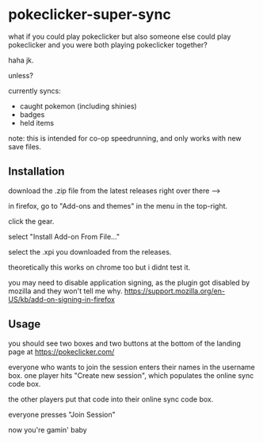 # pokeclicker-super-sync

what if you could play pokeclicker but also someone else could play pokeclicker and you were both playing pokeclicker together?

haha jk.

unless?

currently syncs:
- caught pokemon (including shinies)
- badges
- held items

note: this is intended for co-op speedrunning, and only works with new save files. 

## Installation

download the .zip file from the latest releases right over there -->

in firefox, go to "Add-ons and themes" in the menu in the top-right.

click the gear.

select "Install Add-on From File..."

select the .xpi you downloaded from the releases.

theoretically this works on chrome too but i didnt test it.

you may need to disable application signing, as the plugin got disabled by mozilla and they won't tell me why. https://support.mozilla.org/en-US/kb/add-on-signing-in-firefox

## Usage

you should see two boxes and two buttons at the bottom of the landing page at https://pokeclicker.com/

everyone who wants to join the session enters their names in the username box. one player hits "Create new session", which populates the online sync code box.

the other players put that code into their online sync code box.

everyone presses "Join Session"

now you're gamin' baby
